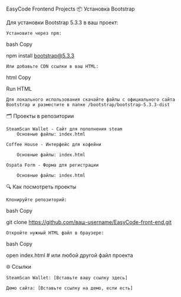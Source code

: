 EasyCode Frontend Projects
📦 Установка Bootstrap

Для установки Bootstrap 5.3.3 в ваш проект:

    Установите через npm:

bash
Copy

npm install bootstrap@5.3.3

    Или добавьте CDN ссылки в ваш HTML:

html
Copy

<!-- CSS -->
<link href="https://cdn.jsdelivr.net/npm/bootstrap@5.3.3/dist/css/bootstrap.min.css" rel="stylesheet">

<!-- JavaScript -->
<script src="https://cdn.jsdelivr.net/npm/bootstrap@5.3.3/dist/js/bootstrap.bundle.min.js"></script>

Run HTML

    Для локального использования скачайте файлы с официального сайта Bootstrap и разместите в папке /bootstrap/bootstrap-5.3.3-dist

🗂 Проекты в репозитории

    SteamScan Wallet - Сайт для пополнения steam
        Основные файлы: index.html

    Coffee House - Интерфейс для кофейни

        Основные файлы: index.html

    Ospata Form - Форма для регистрации

        Основные файлы: index.html

🔍 Как посмотреть проекты

    Клонируйте репозиторий:

bash
Copy

git clone https://github.com/ваш-username/EasyCode-front-end.git

    Откройте нужный HTML файл в браузере:

bash
Copy

open index.html  # или любой другой файл проекта

🌐 Ссылки

    SteamScan Wallet: [Вставьте вашу ссылку здесь]

    Демо сайта: [Вставьте ссылку на демо, если есть]
